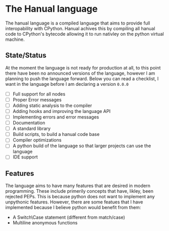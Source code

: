 # The Hanual language

The hanual language is a compiled language that aims to provide full interopability with CPython. Hanual achives this by compiling all hanual code to CPython's bytecode allowing it to run nativley on the python virtual machine.

## State/Status

At the moment the language is not ready for production at all, to this point there have been no announced versions of the language, however I am planning to push the language forward. Below you can read a checklist, I want in the language before I am declaring a version `0.0.0`

 - [ ] Full support for all nodes
 - [ ] Proper Error messages
 - [ ] Adding static analysis to the compiler
 - [ ] Adding hooks and improving the language API
 - [ ] Implementing errors and error messages
 - [ ] Documentation
 - [ ] A standard library
 - [ ] Build scripts, to build a hanual code base
 - [ ] Compiler optimizations
 - [ ] A python build of the language so that larger projects can use the language
 - [ ] IDE support

## Features

The language aims to have many features that are desired in modern programming. These include primerily concepts that have, likley, been rejected PEPs. This is because python does not want to implement any unpythonic features. However, there are some featues that I have implemented because I believe python would benefit from them:

 - A Switch\Case statement (different from match/case)
 - Multiline anonymous functions
